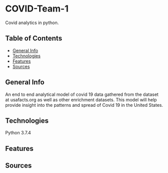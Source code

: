 # COVID-Team-1
Covid analytics in python.

## Table of Contents
* [General Info](#General-info)
* [Technologies](#technologies)
* [Features](#features)
* [Sources](#sources)

## General Info
An end to end analytical model of covid 19 data gathered from the dataset at usafacts.org as well as other enrichment datasets. This model will help provide insight into the patterns and spread of Covid 19 in the United States.

## Technologies
Python 3.7.4

## Features

## Sources

